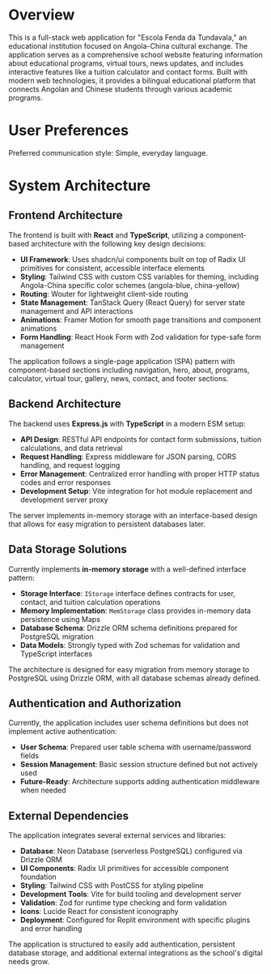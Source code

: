 # Overview

This is a full-stack web application for "Escola Fenda da Tundavala," an educational institution focused on Angola-China cultural exchange. The application serves as a comprehensive school website featuring information about educational programs, virtual tours, news updates, and includes interactive features like a tuition calculator and contact forms. Built with modern web technologies, it provides a bilingual educational platform that connects Angolan and Chinese students through various academic programs.

# User Preferences

Preferred communication style: Simple, everyday language.

# System Architecture

## Frontend Architecture

The frontend is built with **React** and **TypeScript**, utilizing a component-based architecture with the following key design decisions:

- **UI Framework**: Uses shadcn/ui components built on top of Radix UI primitives for consistent, accessible interface elements
- **Styling**: Tailwind CSS with custom CSS variables for theming, including Angola-China specific color schemes (angola-blue, china-yellow)
- **Routing**: Wouter for lightweight client-side routing
- **State Management**: TanStack Query (React Query) for server state management and API interactions
- **Animations**: Framer Motion for smooth page transitions and component animations
- **Form Handling**: React Hook Form with Zod validation for type-safe form management

The application follows a single-page application (SPA) pattern with component-based sections including navigation, hero, about, programs, calculator, virtual tour, gallery, news, contact, and footer sections.

## Backend Architecture

The backend uses **Express.js** with **TypeScript** in a modern ESM setup:

- **API Design**: RESTful API endpoints for contact form submissions, tuition calculations, and data retrieval
- **Request Handling**: Express middleware for JSON parsing, CORS handling, and request logging
- **Error Management**: Centralized error handling with proper HTTP status codes and error responses
- **Development Setup**: Vite integration for hot module replacement and development server proxy

The server implements in-memory storage with an interface-based design that allows for easy migration to persistent databases later.

## Data Storage Solutions

Currently implements **in-memory storage** with a well-defined interface pattern:

- **Storage Interface**: `IStorage` interface defines contracts for user, contact, and tuition calculation operations
- **Memory Implementation**: `MemStorage` class provides in-memory data persistence using Maps
- **Database Schema**: Drizzle ORM schema definitions prepared for PostgreSQL migration
- **Data Models**: Strongly typed with Zod schemas for validation and TypeScript interfaces

The architecture is designed for easy migration from memory storage to PostgreSQL using Drizzle ORM, with all database schemas already defined.

## Authentication and Authorization

Currently, the application includes user schema definitions but does not implement active authentication:

- **User Schema**: Prepared user table schema with username/password fields
- **Session Management**: Basic session structure defined but not actively used
- **Future-Ready**: Architecture supports adding authentication middleware when needed

## External Dependencies

The application integrates several external services and libraries:

- **Database**: Neon Database (serverless PostgreSQL) configured via Drizzle ORM
- **UI Components**: Radix UI primitives for accessible component foundation
- **Styling**: Tailwind CSS with PostCSS for styling pipeline
- **Development Tools**: Vite for build tooling and development server
- **Validation**: Zod for runtime type checking and form validation
- **Icons**: Lucide React for consistent iconography
- **Deployment**: Configured for Replit environment with specific plugins and error handling

The application is structured to easily add authentication, persistent database storage, and additional external integrations as the school's digital needs grow.